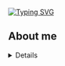 <a href="https://git.io/typing-svg"><img src="https://readme-typing-svg.herokuapp.com?font=Fira+Code&pause=1000&width=435&lines=Hi+there" alt="Typing SVG" /></a>
## About me
<details align="left">
<p align="center">
  <h3>Langs</h3>
<img src="https://simpleicons.org/?modal=icon&q=cplusplus" />



